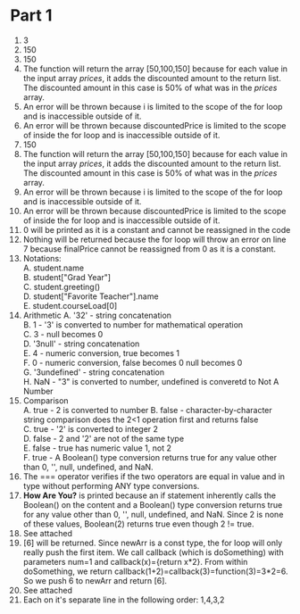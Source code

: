 # Part 1

 1. 3
 2. 150
 3. 150
 4. The function will return the array \[50,100,150\] because for each value in the input array *prices*, it adds the discounted amount to the return list. The discounted amount in this case is 50% of what was in the *prices* array.
 5. An error will be thrown because i is limited to the scope of the for loop and is inaccessible outside of it.
 6. An error will be thrown because discountedPrice is limited to the scope of inside the for loop and is inaccessible outside of it.
 7. 150
 8. The function will return the array \[50,100,150\] because for each value in the input array *prices*, it adds the discounted amount to the return list. The discounted amount in this case is 50% of what was in the *prices* array.
 9. An error will be thrown because i is limited to the scope of the for loop and is inaccessible outside of it.
 10. An error will be thrown because discountedPrice is limited to the scope of inside the for loop and is inaccessible outside of it.
 11. 0 will be printed as it is a constant and cannot be reassigned in the code
 12. Nothing will be returned because the for loop will throw an error on line 7 because finalPrice cannot be reassigned from 0 as it is a constant.
 13. Notations:  
  A. student.name  
  B. student["Grad Year"]  
  C. student.greeting()  
  D. student["Favorite Teacher"].name  
  E. student.courseLoad[0]  
 14. Arithmetic
     A. '32' - string concatenation  
     B. 1 - '3' is converted to number for mathematical operation  
     C. 3 - null becomes 0  
     D. '3null' - string concatenation  
     E. 4 - numeric conversion, true becomes 1  
     F. 0 - numeric conversion, false becomes 0 null becomes 0  
     G. '3undefined' - string concatenation  
     H. NaN - "3" is converted to number, undefined is converetd to Not A Number  
 15. Comparison  
     A. true - 2 is converted to number 
     B. false - character-by-character string comparison does the 2<1 operation first and returns false  
     C. true - '2' is converted to integer 2  
     D. false - 2 and '2' are not of the same type  
     E. false - true has numeric value 1, not 2  
     F. true - A Boolean() type conversion returns true for any value other than 0, '', null, undefined, and NaN.  
 16. The === operator verifies if the two operators are equal in value and in type without performing ANY type conversions.
 17. **How Are You?** is printed because an if statement inherently calls the Boolean() on the content and a  Boolean() type conversion returns true for any value other than 0, '', null, undefined, and NaN. Since 2 is none of these values, Boolean(2) returns true even though 2 != true.
 18. See attached
 19. \[6\] will be returned. Since newArr is a const type, the for loop will only really push the first item. We call callback (which is doSomething) with parameters num=1 and callback(x)={return x*2}. From within doSomething, we return callback(1+2)=callback(3)=function(3)=3\*2=6. So we push 6 to newArr and return \[6\].
 20. See attached
 21. Each on it's separate line in the following order: 1,4,3,2